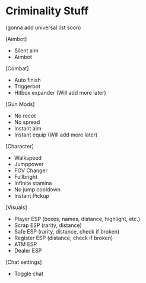 # Criminality Stuff
(gonna add universal list soon)

[Aimbot]
  * Silent aim
  * Aimbot

[Combat]
  * Auto finish
  * Triggerbot
  * Hitbox expander
  (Will add more later)

[Gun Mods]
  * No recoil
  * No spread
  * Instant aim
  * Instant equip
  (Will add more later)

[Character]
  * Walkspeed
  * Jumppower
  * FOV Changer
  * Fullbright
  * Infinite stamina
  * No jump cooldown
  * Instant Pickup
  
[Visuals]
  * Player ESP (boxes, names, distance, highlight, etc.)
  * Scrap ESP (rarity, distance)
  * Safe ESP (rarity, distance, check if broken)
  * Register ESP (distance, check if broken)
  * ATM ESP
  * Dealer ESP

[Chat settings]
  * Toggle chat
